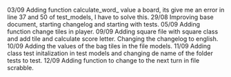 03/09 Adding function calculate_word_ value a board, its give me an error in line 37 and 50 of test_models, I have to solve this.
29/08 Improving base document, starting changelog and starting with tests.
05/09 Adding function change tiles in player.
09/09 Adding square file with square class and add tile and calculate score letter. Changing the changelog to english.
10/09 Adding the values of the bag tiles in the file models.
11/09 Adding class test initalization in test models and changing de name of the folder tests to test.
12/09 Adding function to change to the next turn in file scrabble.